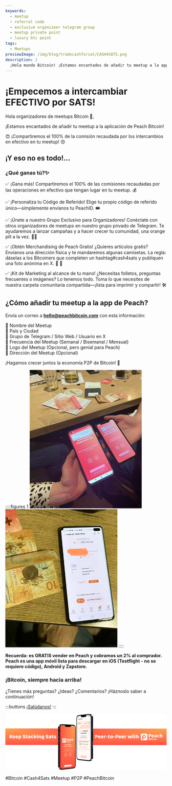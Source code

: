 ```yaml
---
keywords:
  - meetup
  - referral code
  - exclusive organizeer telegram group
  - meetup private point
  - luxury btc point
tags:
  - Meetups
previewImage: /img/blog/tradecashforsat/CASH4SATS.png
description: |
  ¡Hola mundo Bitcoin! ¡Estamos encantados de añadir tu meetup a la app de Peach Bitcoin!
---
```


# ¡Empecemos a intercambiar EFECTIVO por SATS! 

Hola organizadores de meetups Bitcoin 👋,

¡Estamos encantados de añadir tu meetup a la aplicación de Peach Bitcoin!

😍 ¡Compartiremos el 100% de la comisión recaudada por los intercambios en efectivo en tu meetup! 😍

## ¡Y eso no es todo!...

### ¿Qué ganas tú?✨

✅ ¡Gana más! Compartiremos el 100% de las comisiones recaudadas por las operaciones en efectivo que tengan lugar en tu meetup. 💰

✅ ¡Personaliza tu Código de Referido! Elige tu propio código de referido único—simplemente envíanos tu PeachID. 🎟️

✅ ¡Únete a nuestro Grupo Exclusivo para Organizadores! Conéctate con otros organizadores de meetups en nuestro grupo privado de Telegram. Te ayudaremos a lanzar campañas y a hacer crecer tu comunidad, una orange pill a la vez. 🍊💊

✅ ¡Obtén Merchandising de Peach Gratis! ¿Quieres artículos gratis? Envíanos una dirección física y te mandaremos algunas camisetas. La regla: dáselas a los Bitcoiners que completen un hashtag#cash4sats y publiquen una foto anónima en X. 📸 🧡

✅ ¡Kit de Marketing al alcance de tu mano! ¿Necesitas folletos, preguntas frecuentes o imágenes? Lo tenemos todo. Toma lo que necesites de nuestra carpeta comunitaria compartida—¡lista para imprimir y compartir! 🛠️

## ¿Cómo añadir tu meetup a la app de Peach?

Envía un correo a **hello@peachbitcoin.com** con esta información:

🔶 Nombre del Meetup  
🔶 País y Ciudad  
🔶 Grupo de Telegram / Sitio Web / Usuario en X  
🔶 Frecuencia del Meetup (Semanal / Bisemanal / Mensual)  
🔶 Logo del Meetup (Opcional, pero genial para Peach)  
🔶 Dirección del Meetup (Opcional)

¡Hagamos crecer juntos la economía P2P de Bitcoin! 🚀

::::figures 1
<img src="/img/blog/tradecashforsat/img1.png" alt="exchange sat with money in a meetup point" style="width: 80%; max-width: 350px;">
<img src="/img/blog/tradecashforsat/img2.png" alt="complete trade sat with money in a meetup" style="width: 80%; max-width: 350px;">
::::

**Recuerda: es GRATIS vender en Peach y cobramos un 2% al comprador.**  
**Peach es una app móvil lista para descargar en iOS (Testflight - no se requiere código), Android y Zapstore.**

### ¡Bitcoin, siempre hacia arriba!

¿Tienes más preguntas? ¿Ideas? ¿Comentarios? ¡Háznoslo saber a continuación!

:::buttons
[¡Salúdanos!](mailto:hello@peachbitcoin.com)
:::

![Say Hi!](/img/blog/tradecashforsat/img3.png)

#Bitcoin #Cash4Sats #Meetup #P2P #PeachBitcoin
